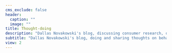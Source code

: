 ```yaml
---
cms_exclude: false
header:
  caption: ""
  image: ""
title: Thought-doing
description: "Dallas Novakowski's blog, discussing consumer research, data science, data visualization, open science, and being a human."
subtitle: "Dallas Novakowski's blog, doing and sharing thoughts on behavioural science, data visualization, open science, and being a human."
view: 2
---
```

